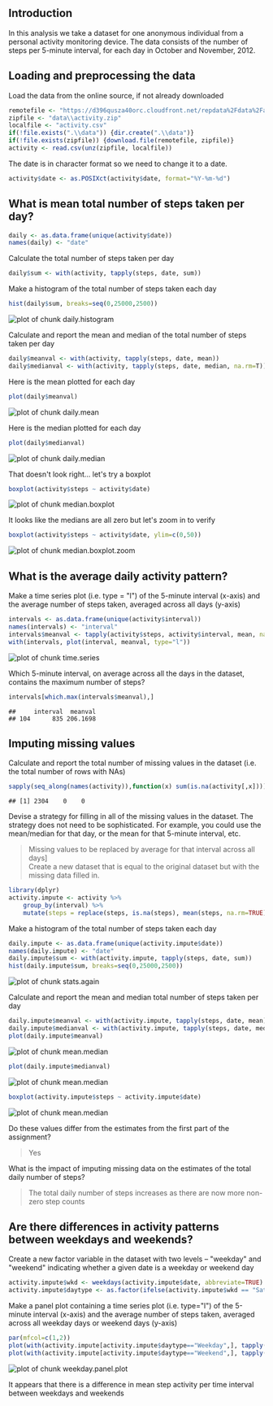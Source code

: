 ## Introduction

In this analysis we take a dataset for one anonymous individual from a personal activity monitoring device.
The data consists of the number of steps per 5-minute interval, for each day in October and November, 2012.

## Loading and preprocessing the data

Load the data from the online source, if not already downloaded


```r
remotefile <- "https://d396qusza40orc.cloudfront.net/repdata%2Fdata%2Factivity.zip"
zipfile <- "data\\activity.zip"
localfile <- "activity.csv"
if(!file.exists(".\\data")) {dir.create(".\\data")}
if(!file.exists(zipfile)) {download.file(remotefile, zipfile)}
activity <- read.csv(unz(zipfile, localfile))
```

The date is in character format so we need to change it to a date.


```r
activity$date <- as.POSIXct(activity$date, format="%Y-%m-%d")
```

## What is mean total number of steps taken per day?


```r
daily <- as.data.frame(unique(activity$date))
names(daily) <- "date"
```

Calculate the total number of steps taken per day

```r
daily$sum <- with(activity, tapply(steps, date, sum))
```

Make a histogram of the total number of steps taken each day

```r
hist(daily$sum, breaks=seq(0,25000,2500))
```

![plot of chunk daily.histogram](figure/daily.histogram-1.png)

Calculate and report the mean and median of the total number of steps taken per day

```r
daily$meanval <- with(activity, tapply(steps, date, mean))
daily$medianval <- with(activity, tapply(steps, date, median, na.rm=T))
```
Here is the mean plotted for each day

```r
plot(daily$meanval)
```

![plot of chunk daily.mean](figure/daily.mean-1.png)

Here is the median plotted for each day

```r
plot(daily$medianval)
```

![plot of chunk daily.median](figure/daily.median-1.png)

That doesn't look right... let's try a boxplot

```r
boxplot(activity$steps ~ activity$date)
```

![plot of chunk median.boxplot](figure/median.boxplot-1.png)

It looks like the medians are all zero but let's zoom in to verify

```r
boxplot(activity$steps ~ activity$date, ylim=c(0,50))
```

![plot of chunk median.boxplot.zoom](figure/median.boxplot.zoom-1.png)


## What is the average daily activity pattern?

Make a time series plot (i.e. type = "l") of the 5-minute interval (x-axis) and the average number of steps taken, averaged across all days (y-axis)

```r
intervals <- as.data.frame(unique(activity$interval))
names(intervals) <- "interval"
intervals$meanval <- tapply(activity$steps, activity$interval, mean, na.rm=TRUE)
with(intervals, plot(interval, meanval, type="l"))
```

![plot of chunk time.series](figure/time.series-1.png)

Which 5-minute interval, on average across all the days in the dataset, contains the maximum number of steps?

```r
intervals[which.max(intervals$meanval),]
```

```
##     interval  meanval
## 104      835 206.1698
```

## Imputing missing values

Calculate and report the total number of missing values in the dataset (i.e. the total number of rows with NAs)

```r
sapply(seq_along(names(activity)),function(x) sum(is.na(activity[,x])))
```

```
## [1] 2304    0    0
```

Devise a strategy for filling in all of the missing values in the dataset. The strategy does not need to be sophisticated. For example, you could use the mean/median for that day, or the mean for that 5-minute interval, etc.
> Missing values to be replaced by average for that interval across all days]  
Create a new dataset that is equal to the original dataset but with the missing data filled in.

```r
library(dplyr)
activity.impute <- activity %>%
	group_by(interval) %>%
	mutate(steps = replace(steps, is.na(steps), mean(steps, na.rm=TRUE)))
```

Make a histogram of the total number of steps taken each day

```r
daily.impute <- as.data.frame(unique(activity.impute$date))
names(daily.impute) <- "date"
daily.impute$sum <- with(activity.impute, tapply(steps, date, sum))
hist(daily.impute$sum, breaks=seq(0,25000,2500))
```

![plot of chunk stats.again](figure/stats.again-1.png)

Calculate and report the mean and median total number of steps taken per day

```r
daily.impute$meanval <- with(activity.impute, tapply(steps, date, mean))
daily.impute$medianval <- with(activity.impute, tapply(steps, date, median, na.rm=T))
plot(daily.impute$meanval)
```

![plot of chunk mean.median](figure/mean.median-1.png)

```r
plot(daily.impute$medianval)
```

![plot of chunk mean.median](figure/mean.median-2.png)

```r
boxplot(activity.impute$steps ~ activity.impute$date)
```

![plot of chunk mean.median](figure/mean.median-3.png)

Do these values differ from the estimates from the first part of the assignment?
> Yes  

What is the impact of imputing missing data on the estimates of the total daily number of steps?
> The total daily number of steps increases as there are now more non-zero step counts

## Are there differences in activity patterns between weekdays and weekends?

Create a new factor variable in the dataset with two levels – "weekday" and "weekend" indicating whether a given date is a weekday or weekend day

```r
activity.impute$wkd <- weekdays(activity.impute$date, abbreviate=TRUE)
activity.impute$daytype <- as.factor(ifelse(activity.impute$wkd == "Sat" | activity.impute$wkd == "Sun", "Weekend", "Weekday"))
```

Make a panel plot containing a time series plot (i.e. type="l") of the 5-minute interval (x-axis) and the average number of steps taken, averaged across all weekday days or weekend days (y-axis)

```r
par(mfcol=c(1,2))
plot(with(activity.impute[activity.impute$daytype=="Weekday",], tapply(steps, interval, mean)), type="l", ylim=c(0,250))
plot(with(activity.impute[activity.impute$daytype=="Weekend",], tapply(steps, interval, mean)), type="l", ylim=c(0,250))
```

![plot of chunk weekday.panel.plot](figure/weekday.panel.plot-1.png)

It appears that there is a difference in mean step activity per time interval between weekdays and weekends

